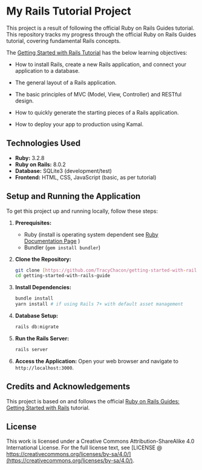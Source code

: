# My Rails Tutorial Project

This project is a result of following the official Ruby on Rails Guides tutorial. This repository tracks my progress through the official Ruby on Rails Guides tutorial, covering fundamental Rails concepts.

The [Getting Started with Rails Tutorial](https://guides.rubyonrails.org/getting_started.html) has the below learning objectives:

- How to install Rails, create a new Rails application, and connect your application to a database.

- The general layout of a Rails application.

- The basic principles of MVC (Model, View, Controller) and RESTful design.

- How to quickly generate the starting pieces of a Rails application.

- How to deploy your app to production using Kamal.

## Technologies Used

- **Ruby:** 3.2.8
- **Ruby on Rails:** 8.0.2
- **Database:** SQLite3 (development/test)
- **Frontend:** HTML, CSS, JavaScript (basic, as per tutorial)

## Setup and Running the Application

To get this project up and running locally, follow these steps:

1.  **Prerequisites:**

    - Ruby (install is operating system dependent see [Ruby Documentation Page](https://www.ruby-lang.org/en/documentation/) )
    - Bundler (`gem install bundler`)

2.  **Clone the Repository:**

    ```bash
    git clone [https://github.com/TracyChacon/getting-started-with-rails-guide.git](https://github.com/TracyChacon/getting-started-with-rails-guide.git)
    cd getting-started-with-rails-guide
    ```

3.  **Install Dependencies:**

    ```bash
    bundle install
    yarn install # if using Rails 7+ with default asset management
    ```

4.  **Database Setup:**

    ```bash
    rails db:migrate

    ```

5.  **Run the Rails Server:**

    ```bash
    rails server
    ```

6.  **Access the Application:**
    Open your web browser and navigate to `http://localhost:3000`.

## Credits and Acknowledgements

This project is based on and follows the official [Ruby on Rails Guides: Getting Started with Rails](https://guides.rubyonrails.org/getting_started.html) tutorial.

## License

This work is licensed under a Creative Commons Attribution-ShareAlike 4.0 International License.
For the full license text, see [LICENSE @ https://creativecommons.org/licenses/by-sa/4.0/](https://creativecommons.org/licenses/by-sa/4.0/).
